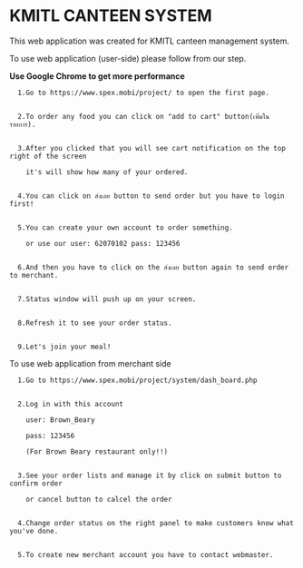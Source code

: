 # KMITL CANTEEN SYSTEM
This web application was created for KMITL canteen management system.


To use web application (user-side) please follow from our step.


**Use Google Chrome to get more performance**


      1.Go to https://www.spex.mobi/project/ to open the first page.


      2.To order any food you can click on "add to cart" button(เพิ่มในรายการ).


      3.After you clicked that you will see cart notification on the top right of the screen 

        it's will show how many of your ordered.


      4.You can click on ส่งเลย button to send order but you have to login first!


      5.You can create your own account to order something.

        or use our user: 62070102 pass: 123456


      6.And then you have to click on the ส่งเลย button again to send order to merchant.


      7.Status window will push up on your screen.


      8.Refresh it to see your order status.


      9.Let's join your meal!



To use web application from merchant side

      1.Go to https://www.spex.mobi/project/system/dash_board.php


      2.Log in with this account

        user: Brown_Beary

        pass: 123456

        (For Brown Beary restaurant only!!)


      3.See your order lists and manage it by click on submit button to confirm order

        or cancel button to calcel the order


      4.Change order status on the right panel to make customers know what you've done.


      5.To create new merchant account you have to contact webmaster.
